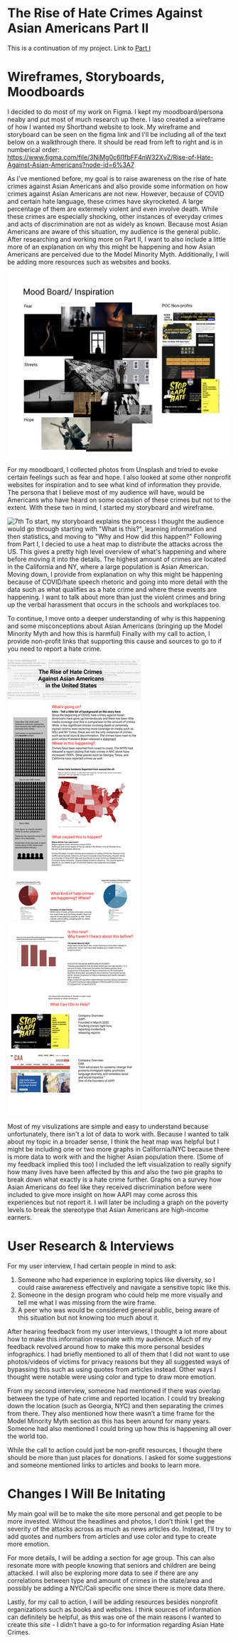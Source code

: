 # The Rise of Hate Crimes Against Asian Americans Part II 

This is a continuation of my project. Link to [Part I](Final-Project-Part-I.md)

# Wireframes, Storyboards, Moodboards

I decided to do most of my work on Figma. I kept my moodboard/persona neaby and put most of much research up there. I laso created a wireframe of how I wanted my Shorthand website to look. My wireframe and storyboard can be seen on the figma link and I'll be including all of the text below on a walkthrough there. It should be read from left to right and is in numberical order:
https://www.figma.com/file/3NiMg0c6l1fbFF4nW32XvZ/Rise-of-Hate-Against-Asian-Americans?node-id=6%3A7

As I've mentioned before, my goal is to raise awareness on the rise of hate crimes against Asian Americans and also provide some information on how crimes against Asian Americans are not new. However, because of COVID and certain hate language, these crimes have skyrocketed. A large percentage of them are extermely violent and even involve death. While these crimes are especially shocking, other instances of everyday crimes and acts of discrimination are not as widely as known. Because most Asian Americans are aware of this situation, my audience is the general public. After researching and working more on Part II, I want to also include a little more of an explanation on why this might be happening and how Asian Americans are perceived due to the Model Minority Myth. Additionally, I will be adding more resources such as websites and books.

![5th](MoodBoard.png)

For my moodboard, I collected photos from Unsplash and tried to evoke certain feelings such as fear and hope. I also looked at some other nonprofit websites for inspiration and to see what kind of information they provide. The persona that I believe most of my audience will have, would be Americans who have heard on some ocassion of these crimes but not to the extent. With these two in mind, I started my storyboard and wireframe.

![7th](Storyboard.png)
To start, my storyboard explains the process I thought the audience would go through starting with "What is this?", learning information and then statistics, and moving to "Why and How did this happen?"  Following from Part I, I decied to use a heat map to distribute the attacks across the US. This gives a pretty high level overview of what's happening and where before moving it into the details. The highest amount of crimes are located in the California and NY, where a large population is Asian American. Moving down, I provide from explanation on why this might be happening because of COVID/hate speech rhetoric and going into more detail with the data such as what qualifies as a hate crime and where these events are happening. I want to talk about more than just the violent crimes and bring up the verbal harassment that occurs in the schools and workplaces too. 

To continue, I move onto a deeper understanding of why is this happening and some misconceptions about Asian Americans (bringing up the Model Minority Myth and how this is harmful) Finally with my call to action, I provide non-profit links that supporting this cause and sources to go to if you need to report a hate crime. 

![6th](Wireframe.png)

Most of my visulizations are simple and easy to understand because unfortunately, there isn't a lot of data to work with. Because I wanted to talk about my topic in a broader sense, I think the heat map was helpful but I might be including one or two more graphs in California/NYC because there is more data to work with and the higher Asian population there. (Some of my feedback implied this too) I included the left visualization to really signify how many lives have been affected by this and also the two pie graphs to break down what exactly is a hate crime further. Graphs on a survey how Asian Americans do feel like they received discrimination before were included to give more insight on how AAPI may come across this experiences but not report it. I will later be including a graph on the poverty levels to break the stereotype that Asian Americans are high-income earners.

# User Research & Interviews
For my user interview, I had certain people in mind to ask:
1. Someone who had experience in exploring topics like diversity, so I could raise awareness effectively and navigate a sensitive topic like this.
2. Someone in the design program who could help me more visually and tell me what I was missing from the wire frame.
3. A peer who was would be considered general public, being aware of this situation but not knowing too much about it. 

After hearing feedback from my user interviews, I thought a lot more about how to make this information resonate with my audience. Much of my feedback revolved around how to make this more personal besides infographics. I had briefly mentioned to all of them that I did not want to use photos/videos of victims for privacy reasons but they all suggested ways of bypassing this such as using quotes from articles instead. Other ways I thought were notable were using color and type to draw more emotion.

From my second interview, someone had mentioned if there was overlap between the type of hate crime and reported location. I could try breaking down the location (such as Georgia, NYC) and then separating the crimes from there. They also mentioned how there wasn’t a time frame for the Model Minority Myth section as this has been around for many years. Someone had also mentioned I could bring up how this is happening all over the world too.

While the call to action could just be non-profit resources, I thought there should be more than just places for donations. I asked for some suggestions and someone mentioned links to articles and books to learn more. 

# Changes I Will Be Initating
My main goal will be to make the site more personal and get people to be more invested. Without the headlines and photos, I don’t think I get the severity of the attacks across as much as news articles do. Instead, I’ll try to add quotes and numbers from articles and use color and type to create more emotion.

For more details, I will be adding a section for age group. This can also resonate more with people knowing that seniors and children are being attacked. I will also be exploring more data to see if there are any correlations between type and amount of crimes in the state/area and possibly be adding a NYC/Cali specific one since there is more data there.

Lastly, for my call to action, I will be adding resources besides nonprofit organizations such as books and websites. I think sources of information can definitely be helpful, as this was one of the main reasons I wanted to create this site - I didn’t have a go-to for information regarding Asian Hate Crimes.
